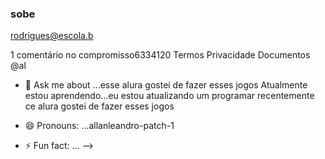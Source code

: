 ### sobe 



rodrigues@escola.b

<!--
**allanleandro/allanleandro** is a ✨ _special_ ✨ repository because its `README.md` (this file) appears on your GitHub profile.

Here are some ideas to get you started:

- 🔭 I’m currently working on ...eu estou enteressado  em aprender e progamar  e novas linguagens  estou trabalhando em...
- 🌱 Atualmente estou aprendendoes    estou aprendendo   novas linguagens 

- 👯 Estou procurando colaborar em...novas loinguagens alura 
- 🤔 Estou procurando da com...javascripyth smmchiss 
- 💬 Pergunte-me sobre ...
- 📫 Como chegar até mim: ...chegando 
- 😄 Pronomes: ...portugues 

- ⚡ Curiosidade: ...pot que eu sou curioso 
-->
1 comentário no compromisso6334120
Termos
Privacidade
Documentos
@al   
- 💬 Ask me about ...esse alura gostei de fazer esses jogos Atualmente estou aprendendo...eu estou atualizando um programar recentemente ce alura gostei de fazer esses jogos

- 😄 Pronouns: ...allanleandro-patch-1
- ⚡ Fun fact: ...
-->
